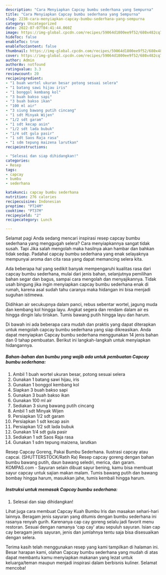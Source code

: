 ```yaml
---
description: "Cara Menyiapkan Capcay bumbu sederhana yang Sempurna"
title: "Cara Menyiapkan Capcay bumbu sederhana yang Sempurna"
slug: 2238-cara-menyiapkan-capcay-bumbu-sederhana-yang-sempurna
category: Uncategorized
date: 2022-07-07T04:41:44.060Z
image: https://img-global.cpcdn.com/recipes/59064d1800ee9f52/680x482cq70/capcay-bumbu-sederhana-foto-resep-utama.jpg
hideToc: false
enableToc: true
enableTocContent: false
thumbnail: https://img-global.cpcdn.com/recipes/59064d1800ee9f52/680x482cq70/capcay-bumbu-sederhana-foto-resep-utama.jpg
cover: https://img-global.cpcdn.com/recipes/59064d1800ee9f52/680x482cq70/capcay-bumbu-sederhana-foto-resep-utama.jpg
author: Admin
authorAv: notfound
ratingvalue: 3.3
reviewcount: 20
recipeingredient:
- "1 buah wortel ukuran besar potong sesuai selera"
- "1 batang sawi hijau iris"
- "1 bonggol kembang kol"
- "3 buah bakso sapi"
- "3 buah bakso ikan"
- "100 ml air"
- "3 siung bawang putih cincang"
- "1 sdt Minyak Wijen"
- "1/2 sdt garam"
- "1 sdt kecap asin"
- "1/2 sdt lada bubuk"
- "1/4 sdt gula pasir"
- "1 sdt Saos Raja rasa"
- "1 sdm tepung maizena larutkan"
recipeinstructions:

- "Selesai dan siap dihidangkan!"
categories:
- Resep
tags:
- capcay
- bumbu
- sederhana

katakunci: capcay bumbu sederhana 
nutrition: 276 calories
recipecuisine: Indonesian
preptime: "PT24M"
cooktime: "PT37M"
recipeyield: "2"
recipecategory: Lunch

---
```



Selamat pagi Anda sedang mencari inspirasi resep capcay bumbu sederhana yang menggugah selera? Cara menyiapkannya sangat tidak susah. Tapi Jika salah mengolah maka hasilnya akan hambar dan bahkan tidak sedap. Padahal capcay bumbu sederhana yang enak selayaknya mempunyai aroma dan cita rasa yang dapat memancing selera kita.


Ada beberapa hal yang sedikit banyak mempengaruhi kualitas rasa dari capcay bumbu sederhana, mulai dari jenis bahan, selanjutnya pemilihan bahan segar dan bagus, sampai cara mengolah dan menyajikannya. Tidak usah bingung jika ingin menyiapkan capcay bumbu sederhana enak di rumah, karena asal sudah tahu caranya maka hidangan ini bisa menjadi suguhan istimewa.

Didihkan air secukupnya dalam panci, rebus sebentar wortel, jagung muda dan kembang kol hingga layu. Angkat segera dan rendam dalam air es hingga dingin lalu tiriskan. Tumis bawang putih hingga layu dan harum.


Di bawah ini ada beberapa cara mudah dan praktis yang dapat diterapkan untuk mengolah capcay bumbu sederhana yang siap dikreasikan. Anda dapat menyiapkan Capcay bumbu sederhana menggunakan 14 jenis bahan dan 0 tahap pembuatan. Berikut ini langkah-langkah untuk menyiapkan hidangannya.

<!--inarticleads1-->

##### Bahan-bahan dan bumbu yang wajib ada untuk pembuatan Capcay bumbu sederhana:

1. Ambil 1 buah wortel ukuran besar, potong sesuai selera
1. Gunakan 1 batang sawi hijau, iris
1. Gunakan 1 bonggol kembang kol
1. Siapkan 3 buah bakso sapi
1. Gunakan 3 buah bakso ikan
1. Gunakan 100 ml air
1. Sediakan 3 siung bawang putih cincang
1. Ambil 1 sdt Minyak Wijen
1. Persiapkan 1/2 sdt garam
1. Persiapkan 1 sdt kecap asin
1. Persiapkan 1/2 sdt lada bubuk
1. Gunakan 1/4 sdt gula pasir
1. Sediakan 1 sdt Saos Raja rasa
1. Gunakan 1 sdm tepung maizena, larutkan


Resep Capcay Goreng, Pakai Bumbu Sederhana. Ilustrasi capcay atau capcai. (SHUTTERSTOCK/Ratih Ra) Resep capcay goreng dengan bahan bumbu bawang putih, daun bawang seledri, merica, dan garam. KOMPAS.com - Sayuran selain dibuat sayur bening, kamu bisa membuat sayur capcay untuk sajian makan malam. Tumis bawang putih dan bawang bombay hingga harum, masukkan jahe, tumis kembali hingga harum. 

<!--inarticleads2-->

##### Instruksi untuk memasak Capcay bumbu sederhana:


1. Selesai dan siap dihidangkan!

Lihat juga cara membuat Capcay Kuah Bumbu Iris dan masakan sehari-hari lainnya. Beragam jenis sayuran yang ditumis dengan bumbu sederhana ini rasanya renyah gurih. Karenanya cap cay goreng selalu jadi favorit menu restoran. Sesuai dengan namanya &#39;cap cay&#39; atau sepuluh sayuran. Isian cap cay beragam jenis sayuran, jenis dan jumlahnya tentu saja bisa disesuaikan dengan selera. 

Terima kasih telah menggunakan resep yang kami tampilkan di halaman ini. Besar harapan kami, olahan Capcay bumbu sederhana yang mudah di atas dapat membantu kamu menyiapkan makanan yang lezat untuk keluarga/teman maupun menjadi inspirasi dalam berbisnis kuliner. Selamat mencoba!
